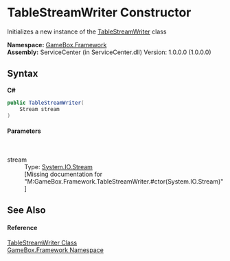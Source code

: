 # TableStreamWriter Constructor 
 

Initializes a new instance of the <a href="44e22804-9fc2-a91c-fe5b-5cd24a589d73">TableStreamWriter</a> class

**Namespace:**&nbsp;<a href="a8957fe6-9cc0-3a6d-cd5c-a2a246efee1e">GameBox.Framework</a><br />**Assembly:**&nbsp;ServiceCenter (in ServiceCenter.dll) Version: 1.0.0.0 (1.0.0.0)

## Syntax

**C#**<br />
``` C#
public TableStreamWriter(
	Stream stream
)
```


#### Parameters
&nbsp;<dl><dt>stream</dt><dd>Type: <a href="http://msdn2.microsoft.com/zh-cn/library/8f86tw9e" target="_blank">System.IO.Stream</a><br />\[Missing <param name="stream"/> documentation for "M:GameBox.Framework.TableStreamWriter.#ctor(System.IO.Stream)"\]</dd></dl>

## See Also


#### Reference
<a href="44e22804-9fc2-a91c-fe5b-5cd24a589d73">TableStreamWriter Class</a><br /><a href="a8957fe6-9cc0-3a6d-cd5c-a2a246efee1e">GameBox.Framework Namespace</a><br />